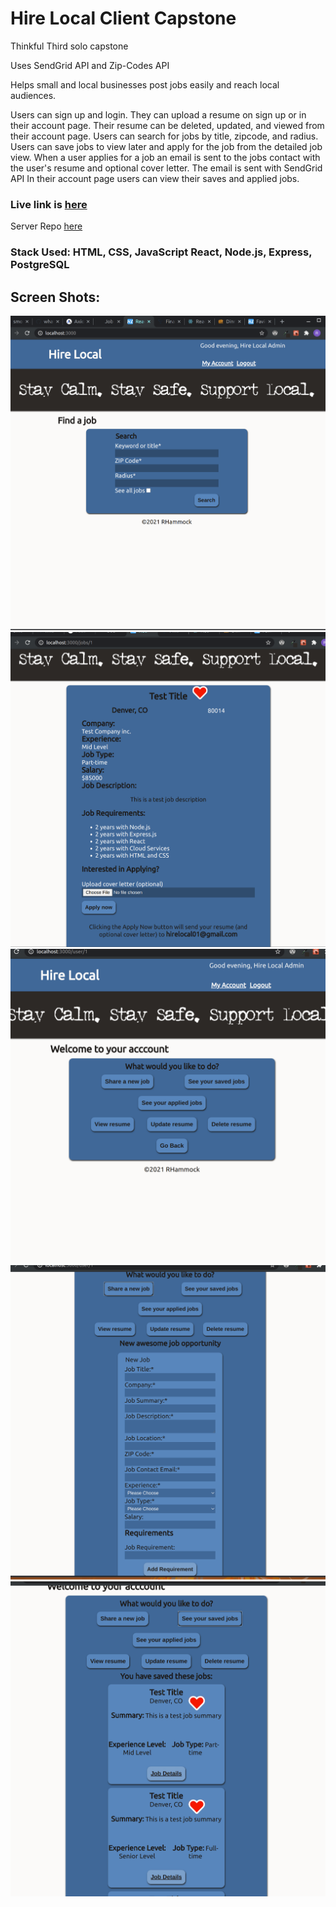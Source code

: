 # Hire Local Client Capstone
Thinkful Third solo capstone

Uses SendGrid API and Zip-Codes API

Helps small and local businesses post jobs easily and reach local audiences. 

Users can sign up and login. They can upload a resume on sign up or in their account page. Their resume can be deleted, updated, and viewed from their account page.
Users can search for jobs by title, zipcode, and radius. Users can save jobs to view later and apply for the job from the detailed job view. 
When a user applies for a job an email is sent to the jobs contact with the user's resume and optional cover letter. The email is sent with SendGrid API
In their account page users can view their saves and applied jobs. 

### Live link is [here](https://hire-local-client.vercel.app/register)

Server Repo [here](https://github.com/rhammock1/hire-local-server)

### Stack Used: HTML, CSS, JavaScript React, Node.js, Express, PostgreSQL

## Screen Shots:

![ScreenShot](./images/Search.png)
![ScreenShot](./images/JobDetails.png)
![ScreenShot](./images/AcCountPage.png)
![ScreenShot](./images/NewJob.png)
![ScreenShot](./images/SavedJobs.png)
